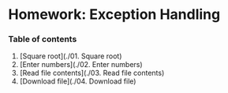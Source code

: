 Homework: Exception Handling
============================

### Table of contents

1. [Square root](./01. Square root)
1. [Enter numbers](./02. Enter numbers)
1. [Read file contents](./03. Read file contents)
1. [Download file](./04. Download file)
